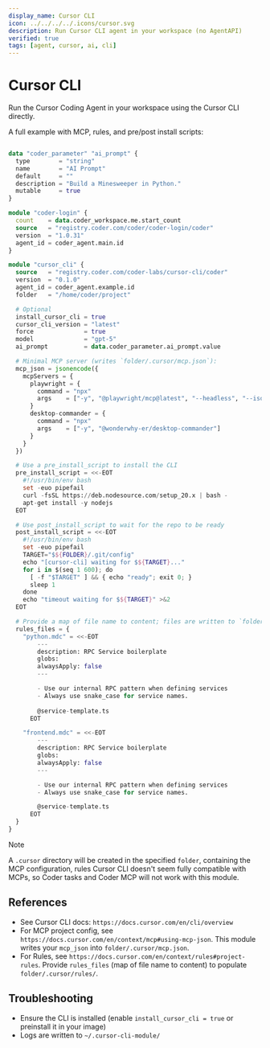 ```yaml
---
display_name: Cursor CLI
icon: ../../../../.icons/cursor.svg
description: Run Cursor CLI agent in your workspace (no AgentAPI)
verified: true
tags: [agent, cursor, ai, cli]
---
```


# Cursor CLI

Run the Cursor Coding Agent in your workspace using the Cursor CLI directly.

A full example with MCP, rules, and pre/post install scripts:

```tf

data "coder_parameter" "ai_prompt" {
  type        = "string"
  name        = "AI Prompt"
  default     = ""
  description = "Build a Minesweeper in Python."
  mutable     = true
}

module "coder-login" {
  count    = data.coder_workspace.me.start_count
  source   = "registry.coder.com/coder/coder-login/coder"
  version  = "1.0.31"
  agent_id = coder_agent.main.id
}

module "cursor_cli" {
  source   = "registry.coder.com/coder-labs/cursor-cli/coder"
  version  = "0.1.0"
  agent_id = coder_agent.example.id
  folder   = "/home/coder/project"

  # Optional
  install_cursor_cli = true
  cursor_cli_version = "latest"
  force              = true
  model              = "gpt-5"
  ai_prompt          = data.coder_parameter.ai_prompt.value

  # Minimal MCP server (writes `folder/.cursor/mcp.json`):
  mcp_json = jsonencode({
    mcpServers = {
      playwright = {
        command = "npx"
        args    = ["-y", "@playwright/mcp@latest", "--headless", "--isolated", "--no-sandbox"]
      }
      desktop-commander = {
        command = "npx"
        args    = ["-y", "@wonderwhy-er/desktop-commander"]
      }
    }
  })

  # Use a pre_install_script to install the CLI
  pre_install_script = <<-EOT
    #!/usr/bin/env bash
    set -euo pipefail
    curl -fsSL https://deb.nodesource.com/setup_20.x | bash -
    apt-get install -y nodejs
  EOT

  # Use post_install_script to wait for the repo to be ready
  post_install_script = <<-EOT
    #!/usr/bin/env bash
    set -euo pipefail
    TARGET="$${FOLDER}/.git/config"
    echo "[cursor-cli] waiting for $${TARGET}..."
    for i in $(seq 1 600); do
      [ -f "$TARGET" ] && { echo "ready"; exit 0; }
      sleep 1
    done
    echo "timeout waiting for $${TARGET}" >&2
  EOT

  # Provide a map of file name to content; files are written to `folder/.cursor/rules/<name>`.
  rules_files = {
    "python.mdc" = <<-EOT
        ---
        description: RPC Service boilerplate
        globs:
        alwaysApply: false
        ---

        - Use our internal RPC pattern when defining services
        - Always use snake_case for service names.
        
        @service-template.ts
      EOT

    "frontend.mdc" = <<-EOT
        ---
        description: RPC Service boilerplate
        globs:
        alwaysApply: false
        ---

        - Use our internal RPC pattern when defining services
        - Always use snake_case for service names.

        @service-template.ts
      EOT
  }
}
```

> [!NOTE]
> A `.cursor` directory will be created in the specified `folder`, containing the MCP configuration, rules
> Cursor CLI doesn't seem fully compatible with MCPs, so Coder tasks and Coder MCP will not work with this module.

## References

- See Cursor CLI docs: `https://docs.cursor.com/en/cli/overview`
- For MCP project config, see `https://docs.cursor.com/en/context/mcp#using-mcp-json`. This module writes your `mcp_json` into `folder/.cursor/mcp.json`.
- For Rules, see `https://docs.cursor.com/en/context/rules#project-rules`. Provide `rules_files` (map of file name to content) to populate `folder/.cursor/rules/`.

## Troubleshooting

- Ensure the CLI is installed (enable `install_cursor_cli = true` or preinstall it in your image)
- Logs are written to `~/.cursor-cli-module/`
